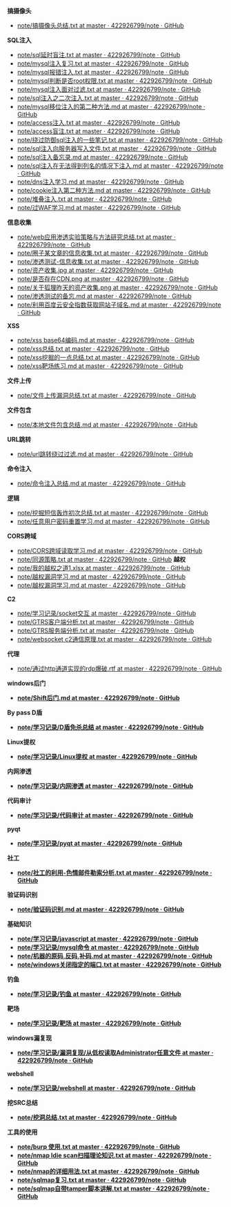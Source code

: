 <b>搞摄像头</b>
* [note/搞摄像头总结.txt at master · 422926799/note · GitHub](https://github.com/422926799/note/blob/master/%E5%AD%A6%E4%B9%A0%E8%AE%B0%E5%BD%95/%E6%90%9E%E6%91%84%E5%83%8F%E5%A4%B4%E6%80%BB%E7%BB%93.txt)

<b>SQL注入</b>
* [note/sql延时盲注.txt at master · 422926799/note · GitHub](https://github.com/422926799/note/blob/master/%E5%AD%A6%E4%B9%A0%E8%AE%B0%E5%BD%95/web%E5%AE%89%E5%85%A8%E6%94%BB%E9%98%B2%E7%AC%94%E8%AE%B0/sql%E5%BB%B6%E6%97%B6%E7%9B%B2%E6%B3%A8.txt)
* [note/mysql注入复习.txt at master · 422926799/note · GitHub](https://github.com/422926799/note/blob/master/%E5%AD%A6%E4%B9%A0%E8%AE%B0%E5%BD%95/mysql%E6%B3%A8%E5%85%A5%E5%A4%8D%E4%B9%A0.txt)
* [note/mysql报错注入.txt at master · 422926799/note · GitHub](https://github.com/422926799/note/blob/master/%E5%AD%A6%E4%B9%A0%E8%AE%B0%E5%BD%95/web%E5%AE%89%E5%85%A8%E6%94%BB%E9%98%B2%E7%AC%94%E8%AE%B0/mysql%E6%8A%A5%E9%94%99%E6%B3%A8%E5%85%A5.txt)
* [note/mysql判断是否root权限.txt at master · 422926799/note · GitHub](https://github.com/422926799/note/blob/master/%E5%AD%A6%E4%B9%A0%E8%AE%B0%E5%BD%95/web%E5%AE%89%E5%85%A8%E6%94%BB%E9%98%B2%E7%AC%94%E8%AE%B0/mysql%E5%88%A4%E6%96%AD%E6%98%AF%E5%90%A6root%E6%9D%83%E9%99%90.txt)
* [note/mysql注入面对过滤.txt at master · 422926799/note · GitHub](https://github.com/422926799/note/blob/master/%E5%AD%A6%E4%B9%A0%E8%AE%B0%E5%BD%95/web%E5%AE%89%E5%85%A8%E6%94%BB%E9%98%B2%E7%AC%94%E8%AE%B0/mysql%E6%B3%A8%E5%85%A5%E9%9D%A2%E5%AF%B9%E8%BF%87%E6%BB%A4.txt)
* [note/sql注入之二次注入.txt at master · 422926799/note · GitHub](https://github.com/422926799/note/blob/master/%E5%AD%A6%E4%B9%A0%E8%AE%B0%E5%BD%95/sql%E6%B3%A8%E5%85%A5%E4%B9%8B%E4%BA%8C%E6%AC%A1%E6%B3%A8%E5%85%A5.txt)
* [note/mysql移位注入的第二种方法.md at master · 422926799/note · GitHub](https://github.com/422926799/note/blob/master/%E5%AD%A6%E4%B9%A0%E8%AE%B0%E5%BD%95/web%E5%AE%89%E5%85%A8%E6%94%BB%E9%98%B2%E7%AC%94%E8%AE%B0/mysql%E7%A7%BB%E4%BD%8D%E6%B3%A8%E5%85%A5%E7%9A%84%E7%AC%AC%E4%BA%8C%E7%A7%8D%E6%96%B9%E6%B3%95.md)
* [note/access注入.txt at master · 422926799/note · GitHub](https://github.com/422926799/note/blob/master/%E5%AD%A6%E4%B9%A0%E8%AE%B0%E5%BD%95/web%E5%AE%89%E5%85%A8%E6%94%BB%E9%98%B2%E7%AC%94%E8%AE%B0/access%E6%B3%A8%E5%85%A5.txt)
* [note/access盲注.txt at master · 422926799/note · GitHub](https://github.com/422926799/note/blob/master/%E5%AD%A6%E4%B9%A0%E8%AE%B0%E5%BD%95/web%E5%AE%89%E5%85%A8%E6%94%BB%E9%98%B2%E7%AC%94%E8%AE%B0/access%E7%9B%B2%E6%B3%A8.txt)
* [note/绕过防御sql注入的一些笔记.txt at master · 422926799/note · GitHub](https://github.com/422926799/note/blob/master/%E5%AD%A6%E4%B9%A0%E8%AE%B0%E5%BD%95/web%E5%AE%89%E5%85%A8%E6%94%BB%E9%98%B2%E7%AC%94%E8%AE%B0/%E7%BB%95%E8%BF%87%E9%98%B2%E5%BE%A1sql%E6%B3%A8%E5%85%A5%E7%9A%84%E4%B8%80%E4%BA%9B%E7%AC%94%E8%AE%B0.txt)
* [note/sql注入向服务器写入文件.txt at master · 422926799/note · GitHub](https://github.com/422926799/note/blob/master/%E5%AD%A6%E4%B9%A0%E8%AE%B0%E5%BD%95/web%E5%AE%89%E5%85%A8%E6%94%BB%E9%98%B2%E7%AC%94%E8%AE%B0/sql%E6%B3%A8%E5%85%A5%E5%90%91%E6%9C%8D%E5%8A%A1%E5%99%A8%E5%86%99%E5%85%A5%E6%96%87%E4%BB%B6.txt)
* [note/sql注入备忘录.md at master · 422926799/note · GitHub](https://github.com/422926799/note/blob/master/%E5%AD%A6%E4%B9%A0%E8%AE%B0%E5%BD%95/web%E5%AE%89%E5%85%A8%E6%94%BB%E9%98%B2%E7%AC%94%E8%AE%B0/sql%E6%B3%A8%E5%85%A5%E5%A4%87%E5%BF%98%E5%BD%95.md)
* [note/sql注入在无法得到列名的情况下注入.md at master · 422926799/note · GitHub](https://github.com/422926799/note/blob/master/%E5%AD%A6%E4%B9%A0%E8%AE%B0%E5%BD%95/web%E5%AE%89%E5%85%A8%E6%94%BB%E9%98%B2%E7%AC%94%E8%AE%B0/sql%E6%B3%A8%E5%85%A5%E5%9C%A8%E6%97%A0%E6%B3%95%E5%BE%97%E5%88%B0%E5%88%97%E5%90%8D%E7%9A%84%E6%83%85%E5%86%B5%E4%B8%8B%E6%B3%A8%E5%85%A5.md)
* [note/dns注入学习.md at master · 422926799/note · GitHub](https://github.com/422926799/note/blob/master/%E5%AD%A6%E4%B9%A0%E8%AE%B0%E5%BD%95/web%E5%AE%89%E5%85%A8%E6%94%BB%E9%98%B2%E7%AC%94%E8%AE%B0/dns%E6%B3%A8%E5%85%A5%E5%AD%A6%E4%B9%A0.md)
* [note/cookie注入第二种方法.md at master · 422926799/note · GitHub](https://github.com/422926799/note/blob/master/%E5%AD%A6%E4%B9%A0%E8%AE%B0%E5%BD%95/web%E5%AE%89%E5%85%A8%E6%94%BB%E9%98%B2%E7%AC%94%E8%AE%B0/cookie%E6%B3%A8%E5%85%A5%E7%AC%AC%E4%BA%8C%E7%A7%8D%E6%96%B9%E6%B3%95.md)
* [note/堆叠注入.txt at master · 422926799/note · GitHub](https://github.com/422926799/note/blob/master/%E5%AD%A6%E4%B9%A0%E8%AE%B0%E5%BD%95/web%E5%AE%89%E5%85%A8%E6%94%BB%E9%98%B2%E7%AC%94%E8%AE%B0/%E5%A0%86%E5%8F%A0%E6%B3%A8%E5%85%A5.txt)
* [note/过WAF学习.md at master · 422926799/note · GitHub](https://github.com/422926799/note/blob/master/%E5%AD%A6%E4%B9%A0%E8%AE%B0%E5%BD%95/%E8%BF%87WAF%E5%AD%A6%E4%B9%A0.md)

<b>信息收集</b>
* [note/web应用渗透实验策略与方法研究总结.txt at master · 422926799/note · GitHub](https://github.com/422926799/note/blob/master/%E5%AD%A6%E4%B9%A0%E8%AE%B0%E5%BD%95/web%E5%BA%94%E7%94%A8%E6%B8%97%E9%80%8F%E5%AE%9E%E9%AA%8C%E7%AD%96%E7%95%A5%E4%B8%8E%E6%96%B9%E6%B3%95%E7%A0%94%E7%A9%B6%E6%80%BB%E7%BB%93.txt)
* [note/圈子某文章的信息收集.txt at master · 422926799/note · GitHub](https://github.com/422926799/note/blob/master/%E5%AD%A6%E4%B9%A0%E8%AE%B0%E5%BD%95/%E5%9C%88%E5%AD%90%E6%9F%90%E6%96%87%E7%AB%A0%E7%9A%84%E4%BF%A1%E6%81%AF%E6%94%B6%E9%9B%86.txt)
* [note/渗透测试-信息收集.txt at master · 422926799/note · GitHub](https://github.com/422926799/note/blob/master/%E5%AD%A6%E4%B9%A0%E8%AE%B0%E5%BD%95/web%E5%AE%89%E5%85%A8%E6%94%BB%E9%98%B2%E7%AC%94%E8%AE%B0/%E6%B8%97%E9%80%8F%E6%B5%8B%E8%AF%95-%E4%BF%A1%E6%81%AF%E6%94%B6%E9%9B%86/%E6%B8%97%E9%80%8F%E6%B5%8B%E8%AF%95-%E4%BF%A1%E6%81%AF%E6%94%B6%E9%9B%86.txt)
* [note/资产收集.jpg at master · 422926799/note · GitHub](https://github.com/422926799/note/blob/master/%E5%AD%A6%E4%B9%A0%E8%AE%B0%E5%BD%95/web%E5%AE%89%E5%85%A8%E6%94%BB%E9%98%B2%E7%AC%94%E8%AE%B0/%E8%B5%84%E4%BA%A7%E6%94%B6%E9%9B%86.jpg)
* [note/是否存在CDN.png at master · 422926799/note · GitHub](https://github.com/422926799/note/blob/master/%E5%AD%A6%E4%B9%A0%E8%AE%B0%E5%BD%95/web%E5%AE%89%E5%85%A8%E6%94%BB%E9%98%B2%E7%AC%94%E8%AE%B0/%E6%B8%97%E9%80%8F%E6%B5%8B%E8%AF%95-%E4%BF%A1%E6%81%AF%E6%94%B6%E9%9B%86/%E5%AD%98%E5%9C%A8CDN.png)
* [note/关于狐狸昨天的资产收集.png at master · 422926799/note · GitHub](https://github.com/422926799/note/blob/master/%E5%AD%A6%E4%B9%A0%E8%AE%B0%E5%BD%95/web%E5%AE%89%E5%85%A8%E6%94%BB%E9%98%B2%E7%AC%94%E8%AE%B0/%E6%B8%97%E9%80%8F%E6%B5%8B%E8%AF%95-%E4%BF%A1%E6%81%AF%E6%94%B6%E9%9B%86/%E5%85%B3%E4%BA%8E%E7%8B%90%E7%8B%B8%E6%98%A8%E5%A4%A9%E7%9A%84%E8%B5%84%E4%BA%A7%E6%94%B6%E9%9B%86.png)
* [note/渗透测试的备忘.md at master · 422926799/note · GitHub](https://github.com/422926799/note/blob/master/%E5%AD%A6%E4%B9%A0%E8%AE%B0%E5%BD%95/web%E5%AE%89%E5%85%A8%E6%94%BB%E9%98%B2%E7%AC%94%E8%AE%B0/%E6%B8%97%E9%80%8F%E6%B5%8B%E8%AF%95%E7%9A%84%E5%A4%87%E5%BF%98.md)
* [note/利用百度云安全指数获取网站子域名.md at master · 422926799/note · GitHub](https://github.com/422926799/note/blob/master/%E5%AD%A6%E4%B9%A0%E8%AE%B0%E5%BD%95/web%E5%AE%89%E5%85%A8%E6%94%BB%E9%98%B2%E7%AC%94%E8%AE%B0/%E5%88%A9%E7%94%A8%E7%99%BE%E5%BA%A6%E4%BA%91%E5%AE%89%E5%85%A8%E6%8C%87%E6%95%B0%E8%8E%B7%E5%8F%96%E7%BD%91%E7%AB%99%E5%AD%90%E5%9F%9F%E5%90%8D.md)

<b>XSS</b>
* [note/xss base64编码.md at master · 422926799/note · GitHub](https://github.com/422926799/note/blob/master/%E5%AD%A6%E4%B9%A0%E8%AE%B0%E5%BD%95/web%E5%AE%89%E5%85%A8%E6%94%BB%E9%98%B2%E7%AC%94%E8%AE%B0/xss%20base64%E7%BC%96%E7%A0%81.md)
* [note/xss总结.txt at master · 422926799/note · GitHub](https://github.com/422926799/note/blob/master/%E5%AD%A6%E4%B9%A0%E8%AE%B0%E5%BD%95/web%E5%AE%89%E5%85%A8%E6%94%BB%E9%98%B2%E7%AC%94%E8%AE%B0/xss%E6%80%BB%E7%BB%93.txt)
* [note/xss挖掘的一点总结.txt at master · 422926799/note · GitHub](https://github.com/422926799/note/blob/master/%E5%AD%A6%E4%B9%A0%E8%AE%B0%E5%BD%95/web%E5%AE%89%E5%85%A8%E6%94%BB%E9%98%B2%E7%AC%94%E8%AE%B0/xss%E6%8C%96%E6%8E%98%E7%9A%84%E4%B8%80%E7%82%B9%E6%80%BB%E7%BB%93.txt)
* [note/xss靶场练习.md at master · 422926799/note · GitHub](https://github.com/422926799/note/blob/master/%E5%AD%A6%E4%B9%A0%E8%AE%B0%E5%BD%95/web%E5%AE%89%E5%85%A8%E6%94%BB%E9%98%B2%E7%AC%94%E8%AE%B0/xss%E9%9D%B6%E5%9C%BA%E7%BB%83%E4%B9%A0.md)

<b>文件上传</b>
* [note/文件上传漏洞总结.txt at master · 422926799/note · GitHub](https://github.com/422926799/note/blob/master/%E5%AD%A6%E4%B9%A0%E8%AE%B0%E5%BD%95/web%E5%AE%89%E5%85%A8%E6%94%BB%E9%98%B2%E7%AC%94%E8%AE%B0/%E6%96%87%E4%BB%B6%E4%B8%8A%E4%BC%A0%E6%BC%8F%E6%B4%9E%E6%80%BB%E7%BB%93.txt)

<b>文件包含</b>
* [note/本地文件包含总结.md at master · 422926799/note · GitHub](https://github.com/422926799/note/blob/master/%E5%AD%A6%E4%B9%A0%E8%AE%B0%E5%BD%95/web%E5%AE%89%E5%85%A8%E6%94%BB%E9%98%B2%E7%AC%94%E8%AE%B0/%E6%9C%AC%E5%9C%B0%E6%96%87%E4%BB%B6%E5%8C%85%E5%90%AB%E6%80%BB%E7%BB%93.md)

<b>URL跳转</b>
* [note/url跳转绕过过滤.md at master · 422926799/note · GitHub](https://github.com/422926799/note/blob/master/%E5%AD%A6%E4%B9%A0%E8%AE%B0%E5%BD%95/web%E5%AE%89%E5%85%A8%E6%94%BB%E9%98%B2%E7%AC%94%E8%AE%B0/url%E8%B7%B3%E8%BD%AC%E7%BB%95%E8%BF%87%E8%BF%87%E6%BB%A4.md)

<b>命令注入</b>
* [note/命令注入总结.md at master · 422926799/note · GitHub](https://github.com/422926799/note/blob/master/%E5%AD%A6%E4%B9%A0%E8%AE%B0%E5%BD%95/web%E5%AE%89%E5%85%A8%E6%94%BB%E9%98%B2%E7%AC%94%E8%AE%B0/%E5%91%BD%E4%BB%A4%E6%B3%A8%E5%85%A5%E6%80%BB%E7%BB%93.md)

<b>逻辑</b>
* [note/挖掘短信轰炸初次总结.txt at master · 422926799/note · GitHub](https://github.com/422926799/note/blob/master/%E5%AD%A6%E4%B9%A0%E8%AE%B0%E5%BD%95/web%E5%AE%89%E5%85%A8%E6%94%BB%E9%98%B2%E7%AC%94%E8%AE%B0/%E6%8C%96%E6%8E%98%E7%9F%AD%E4%BF%A1%E8%BD%B0%E7%82%B8%E5%88%9D%E6%AC%A1%E6%80%BB%E7%BB%93.txt)
* [note/任意用户密码重置学习.md at master · 422926799/note · GitHub](https://github.com/422926799/note/blob/master/%E5%AD%A6%E4%B9%A0%E8%AE%B0%E5%BD%95/web%E5%AE%89%E5%85%A8%E6%94%BB%E9%98%B2%E7%AC%94%E8%AE%B0/%E4%BB%BB%E6%84%8F%E7%94%A8%E6%88%B7%E5%AF%86%E7%A0%81%E9%87%8D%E7%BD%AE%E5%AD%A6%E4%B9%A0.md)

<b>CORS跨域</b>
* [note/CORS跨域读取学习.md at master · 422926799/note · GitHub](https://github.com/422926799/note/blob/master/%E5%AD%A6%E4%B9%A0%E8%AE%B0%E5%BD%95/web%E5%AE%89%E5%85%A8%E6%94%BB%E9%98%B2%E7%AC%94%E8%AE%B0/CORS%E8%B7%A8%E5%9F%9F%E8%AF%BB%E5%8F%96%E5%AD%A6%E4%B9%A0.md)
* [note/同源策略.txt at master · 422926799/note · GitHub](https://github.com/422926799/note/blob/master/%E5%AD%A6%E4%B9%A0%E8%AE%B0%E5%BD%95/web%E5%AE%89%E5%85%A8%E6%94%BB%E9%98%B2%E7%AC%94%E8%AE%B0/%E5%90%8C%E6%BA%90%E7%AD%96%E7%95%A5.txt)
<b>越权</b>
* [note/我的越权之道1.xlsx at master · 422926799/note · GitHub](https://github.com/422926799/note/blob/master/%E5%AD%A6%E4%B9%A0%E8%AE%B0%E5%BD%95/%E6%88%91%E7%9A%84%E8%B6%8A%E6%9D%83%E4%B9%8B%E9%81%931.xlsx)
* [note/越权漏洞学习.md at master · 422926799/note · GitHub](https://github.com/422926799/note/blob/master/%E5%AD%A6%E4%B9%A0%E8%AE%B0%E5%BD%95/web%E5%AE%89%E5%85%A8%E6%94%BB%E9%98%B2%E7%AC%94%E8%AE%B0/%E8%B6%8A%E6%9D%83%E6%BC%8F%E6%B4%9E%E5%AD%A6%E4%B9%A0.md)
* [note/越权漏洞学习.md at master · 422926799/note · GitHub](https://github.com/422926799/note/blob/master/%E5%AD%A6%E4%B9%A0%E8%AE%B0%E5%BD%95/web%E5%AE%89%E5%85%A8%E6%94%BB%E9%98%B2%E7%AC%94%E8%AE%B0/%E8%B6%8A%E6%9D%83%E6%BC%8F%E6%B4%9E%E5%AD%A6%E4%B9%A0.md)

<b>C2</b>
* [note/学习记录/socket交互 at master · 422926799/note · GitHub](https://github.com/422926799/note/tree/master/%E5%AD%A6%E4%B9%A0%E8%AE%B0%E5%BD%95/socket%E4%BA%A4%E4%BA%92)
* [note/GTRS客户端分析.txt at master · 422926799/note · GitHub](https://github.com/422926799/note/blob/master/%E5%AD%A6%E4%B9%A0%E8%AE%B0%E5%BD%95/GTRS%E5%AE%A2%E6%88%B7%E7%AB%AF%E5%88%86%E6%9E%90.txt)
* [note/GTRS服务端分析.txt at master · 422926799/note · GitHub](https://github.com/422926799/note/blob/master/%E5%AD%A6%E4%B9%A0%E8%AE%B0%E5%BD%95/GTRS%E6%9C%8D%E5%8A%A1%E7%AB%AF%E5%88%86%E6%9E%90.txt)
* [note/websocket c2通信原理.txt at master · 422926799/note · GitHub](https://github.com/422926799/note/blob/master/%E5%AD%A6%E4%B9%A0%E8%AE%B0%E5%BD%95/c2%E9%80%9A%E4%BF%A1%E5%8E%9F%E7%90%86.txt)

<b>代理</b>
* [note/通过http通道实现的rdp爆破.rtf at master · 422926799/note · GitHub](https://github.com/422926799/note/blob/master/%E5%AD%A6%E4%B9%A0%E8%AE%B0%E5%BD%95/%E9%80%9A%E8%BF%87http%E9%80%9A%E9%81%93%E5%AE%9E%E7%8E%B0%E7%9A%84rdp%E7%88%86%E7%A0%B4.rtf)

<b>windows后门</n>
* [note/Shift后门.md at master · 422926799/note · GitHub](https://github.com/422926799/note/blob/master/%E5%AD%A6%E4%B9%A0%E8%AE%B0%E5%BD%95/windows%E5%90%8E%E9%97%A8/Shift%E5%90%8E%E9%97%A8.md)

<b>By pass D盾</b>
* [note/学习记录/D盾免杀总结 at master · 422926799/note · GitHub](https://github.com/422926799/note/tree/master/%E5%AD%A6%E4%B9%A0%E8%AE%B0%E5%BD%95/D%E7%9B%BE%E5%85%8D%E6%9D%80%E6%80%BB%E7%BB%93)

<b>Linux提权</b>
* [note/学习记录/Linux提权 at master · 422926799/note · GitHub](https://github.com/422926799/note/tree/master/%E5%AD%A6%E4%B9%A0%E8%AE%B0%E5%BD%95/Linux%E6%8F%90%E6%9D%83)

<b>内网渗透</b>
* [note/学习记录/内网渗透 at master · 422926799/note · GitHub](https://github.com/422926799/note/tree/master/%E5%AD%A6%E4%B9%A0%E8%AE%B0%E5%BD%95/%E5%86%85%E7%BD%91%E6%B8%97%E9%80%8F)

<b>代码审计</b>
* [note/学习记录/代码审计 at master · 422926799/note · GitHub](https://github.com/422926799/note/tree/master/%E5%AD%A6%E4%B9%A0%E8%AE%B0%E5%BD%95/%E4%BB%A3%E7%A0%81%E5%AE%A1%E8%AE%A1)

<b>pyqt</b>
* [note/学习记录/pyqt at master · 422926799/note · GitHub](https://github.com/422926799/note/tree/master/%E5%AD%A6%E4%B9%A0%E8%AE%B0%E5%BD%95/pyqt)

<b>社工</b>
* [note/社工的利用-色情邮件勒索分析.txt at master · 422926799/note · GitHub](https://github.com/422926799/note/blob/master/%E5%AD%A6%E4%B9%A0%E8%AE%B0%E5%BD%95/%E7%A4%BE%E5%B7%A5%E7%9A%84%E5%88%A9%E7%94%A8-%E8%89%B2%E6%83%85%E9%82%AE%E4%BB%B6%E5%8B%92%E7%B4%A2%E5%88%86%E6%9E%90.txt)

<b>验证码识别</b>
* [note/验证码识别.md at master · 422926799/note · GitHub](https://github.com/422926799/note/blob/master/%E5%AD%A6%E4%B9%A0%E8%AE%B0%E5%BD%95/%E9%AA%8C%E8%AF%81%E7%A0%81%E8%AF%86%E5%88%AB.md)

<b>基础知识</b>
* [note/学习记录/javascript at master · 422926799/note · GitHub](https://github.com/422926799/note/tree/master/%E5%AD%A6%E4%B9%A0%E8%AE%B0%E5%BD%95/javascript)
* [note/学习记录/mysql命令 at master · 422926799/note · GitHub](https://github.com/422926799/note/tree/master/%E5%AD%A6%E4%B9%A0%E8%AE%B0%E5%BD%95/mysql%E5%91%BD%E4%BB%A4)
* [note/机器的原码,反码,补码.md at master · 422926799/note · GitHub](https://github.com/422926799/note/blob/master/%E5%AD%A6%E4%B9%A0%E8%AE%B0%E5%BD%95/%E6%9C%BA%E5%99%A8%E7%9A%84%E5%8E%9F%E7%A0%81%2C%E5%8F%8D%E7%A0%81%2C%E8%A1%A5%E7%A0%81.md)
* [note/windows关闭指定的端口.txt at master · 422926799/note · GitHub](https://github.com/422926799/note/blob/master/%E5%AD%A6%E4%B9%A0%E8%AE%B0%E5%BD%95/windows%E5%85%B3%E9%97%AD%E6%8C%87%E5%AE%9A%E7%9A%84%E7%AB%AF%E5%8F%A3.txt)

<b>钓鱼</b>
* [note/学习记录/钓鱼 at master · 422926799/note · GitHub](https://github.com/422926799/note/tree/master/%E5%AD%A6%E4%B9%A0%E8%AE%B0%E5%BD%95/%E9%92%93%E9%B1%BC)

<b>靶场</b>
* [note/学习记录/靶场 at master · 422926799/note · GitHub](https://github.com/422926799/note/tree/master/%E5%AD%A6%E4%B9%A0%E8%AE%B0%E5%BD%95/%E9%9D%B6%E5%9C%BA)

<b>windows漏复现</b>
 *  [note/学习记录/漏洞复现/从低权读取Administrator任意文件 at master · 422926799/note · GitHub](https://github.com/422926799/note/tree/master/%E5%AD%A6%E4%B9%A0%E8%AE%B0%E5%BD%95/%E6%BC%8F%E6%B4%9E%E5%A4%8D%E7%8E%B0/%E4%BB%8E%E4%BD%8E%E6%9D%83%E8%AF%BB%E5%8F%96Administrator%E4%BB%BB%E6%84%8F%E6%96%87%E4%BB%B6)

<b>webshell</b>
* [note/学习记录/webshell at master · 422926799/note · GitHub](https://github.com/422926799/note/tree/master/%E5%AD%A6%E4%B9%A0%E8%AE%B0%E5%BD%95/webshell)

<b>挖SRC总结</b>
* [note/挖洞总结.txt at master · 422926799/note · GitHub](https://github.com/422926799/note/blob/master/%E5%AD%A6%E4%B9%A0%E8%AE%B0%E5%BD%95/%E6%8C%96%E6%B4%9E%E6%80%BB%E7%BB%93.txt)

<b>工具的使用</b>
* [note/burp 使用.txt at master · 422926799/note · GitHub](https://github.com/422926799/note/blob/master/%E5%AD%A6%E4%B9%A0%E8%AE%B0%E5%BD%95/burp%20%E4%BD%BF%E7%94%A8.txt)
* [note/nmap Idie scan扫描理论知识.txt at master · 422926799/note · GitHub](https://github.com/422926799/note/blob/master/%E5%AD%A6%E4%B9%A0%E8%AE%B0%E5%BD%95/web%E5%AE%89%E5%85%A8%E6%94%BB%E9%98%B2%E7%AC%94%E8%AE%B0/nmap%20Idie%20scan%E6%89%AB%E6%8F%8F%E7%90%86%E8%AE%BA%E7%9F%A5%E8%AF%86.txt)
* [note/nmap的详细用法.txt at master · 422926799/note · GitHub](https://github.com/422926799/note/blob/master/%E5%AD%A6%E4%B9%A0%E8%AE%B0%E5%BD%95/web%E5%AE%89%E5%85%A8%E6%94%BB%E9%98%B2%E7%AC%94%E8%AE%B0/nmap%E7%9A%84%E8%AF%A6%E7%BB%86%E7%94%A8%E6%B3%95.txt)
* [note/sqlmap复习.txt at master · 422926799/note · GitHub](https://github.com/422926799/note/blob/master/%E5%AD%A6%E4%B9%A0%E8%AE%B0%E5%BD%95/web%E5%AE%89%E5%85%A8%E6%94%BB%E9%98%B2%E7%AC%94%E8%AE%B0/sqlmap%E5%A4%8D%E4%B9%A0.txt)
* [note/sqlmap自带tamper脚本讲解.txt at master · 422926799/note · GitHub](https://github.com/422926799/note/blob/master/%E5%AD%A6%E4%B9%A0%E8%AE%B0%E5%BD%95/web%E5%AE%89%E5%85%A8%E6%94%BB%E9%98%B2%E7%AC%94%E8%AE%B0/sqlmap%E8%87%AA%E5%B8%A6tamper%E8%84%9A%E6%9C%AC%E8%AE%B2%E8%A7%A3.txt)